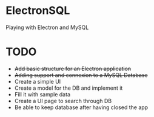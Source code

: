 # ElectronSQL
Playing with Electron and MySQL

# TODO
- ~~Add basic structure for an Electron application~~
- ~~Adding support and connexion to a MySQL Database~~
- Create a simple UI
- Create a model for the DB and implement it
- Fill it with sample data
- Create a UI page to search through DB
- Be able to keep database after having closed the app
